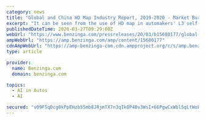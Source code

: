 ```yaml
---
category: news
title: "Global and China HD Map Industry Report, 2019-2020 - Market Burgeoning with the Roll-out of L3 Autonomous Vehicles - ResearchAndMarkets.com"
excerpt: "It can be seen from the use of HD map in automakers' L3 self-driving cars to be soon mass-produced that the map leaders like Amap, Baidu Map, NavInfo and eMapgo stay ahead in HD map application."
publishedDateTime: 2020-03-27T09:29:00Z
webUrl: "https://www.benzinga.com/pressreleases/20/03/b15680177/global-and-china-hd-map-industry-report-2019-2020-market-burgeoning-with-the-roll-out-of-l3-autono"
ampWebUrl: "https://amp.benzinga.com/amp/content/15680177"
cdnAmpWebUrl: "https://amp-benzinga-com.cdn.ampproject.org/c/s/amp.benzinga.com/amp/content/15680177"
type: article

provider:
  name: Benzinga.com
  domain: benzinga.com

topics:
  - AI in Autos
  - AI

secured: "v09FSqDcg8kPpEHzb5Smb8JRjmTX7n3qIkOP4Bv3WsI+66PgwCxWbl5qLtWoLffpqldVx7IPMPeUiGcujL7sHGwF/+FtgkJKQUb4lIc67igJu1U16dEngQpMalgjWv7Um8UPLLCshQnwu6zBsgu5fT+4x60nCAvasW/Dt+9VlUfc8sOQ2ztQj+6mH94wv5S6YlZrOI/MF6crLbNX4oICOzLAhBukCP7nXM70Zi5S4fMGKECZEf5NUzUtE3iHseyw9rjdtyP2N2xsvH7i92cvyU9zPfXCvQlAXJEyjLGKgEoLpf6+F9TDmpLO8Mh3a6sr;nB80jrj/jywaO2+FufCtug=="
---
```


